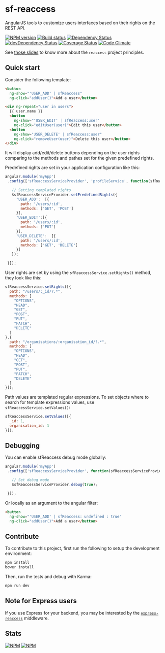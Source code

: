 # sf-reaccess

AngularJS tools to customize users interfaces based on their rights on the REST
 API.
 
[![NPM version](https://badge.fury.io/js/angular-reaccess.svg)](https://npmjs.org/package/angular-reaccess) [![Build status](https://secure.travis-ci.org/SimpliField/angular-reaccess.svg)](https://travis-ci.org/SimpliField/angular-reaccess) [![Dependency Status](https://david-dm.org/SimpliField/angular-reaccess.svg)](https://david-dm.org/SimpliField/angular-reaccess) [![devDependency Status](https://david-dm.org/SimpliField/angular-reaccess/dev-status.svg)](https://david-dm.org/SimpliField/angular-reaccess#info=devDependencies) [![Coverage Status](https://coveralls.io/repos/SimpliField/angular-reaccess/badge.svg?branch=master)](https://coveralls.io/r/SimpliField/angular-reaccess?branch=master) [![Code Climate](https://codeclimate.com/github/SimpliField/angular-reaccess.svg)](https://codeclimate.com/github/SimpliField/angular-reaccess)

See [those slides](http://slides.com/nfroidure/reaccess) to know more about the
 `reaccess` project principles.

## Quick start
Consider the following template:

```html
<button
  ng-show="'USER_ADD' | sfReaccess"
  ng-click="addUser()">Add a user</button>

<div ng-repeat="user in users">
  {{ user.name }}
  <button
    ng-show="'USER_EDIT' | sfReaccess:user"
    ng-click="editUser(user)">Edit this user</button>
  <button
    ng-show="USER_DELETE' | sfReaccess:user"
    ng-click="removeUser(user)">Delete this user</button>
</div>
```

It will display add/edit/delete buttons depending on the user rights comparing
 to the methods and pathes set for the given predefined rights.

Predefined rights are set in your application configuration like this:
 ```js
angular.module('myApp')
  .config(['sfReaccessServiceProvider', 'profileService', function(sfReaccessServiceProvider) {

    // Setting templated rights
    $sfReaccessServiceProvider.setPredefinedRights({
      'USER_ADD':  [{
        path: '/users/:id',
        methods: ['GET', 'POST']
      }],
      'USER_EDIT':[{
        path: '/users/:id',
        methods: ['PUT']
      }],
      'USER_DELETE':  [{
        path: '/users/:id',
        methods: ['GET', 'DELETE']
      }]
    });

  }]);
```

User rights are set by using the `sfReaccessService.setRights()` method,
 they look like this:
```js
sfReaccessService.setRights([{
  path: "/users/:_id/?.*",
  methods: [
    "OPTIONS",
    "HEAD",
    "GET",
    "POST",
    "PUT",
    "PATCH",
    "DELETE"
  ]
},{
  path: "/organisations/:organisation_id/?.*",
  methods: [
    "OPTIONS",
    "HEAD",
    "GET",
    "POST",
    "PUT",
    "PATCH",
    "DELETE"
  ]
}]);
```

Path values are templated regular expressions. To set objects where to search
 for template expressions values, use `sfReaccessService.setValues()`:
```js
sfReaccessService.setValues([{
  _id: 1,
  organisation_id: 1
}]);
```

## Debugging

You can enable sfReaccess debug mode globally:

 ```js
angular.module('myApp')
  .config(['sfReaccessServiceProvider', function(sfReaccessServiceProvider) {

    // Set debug mode
    $sfReaccessServiceProvider.debug(true);

  }]);
```

Or locally as an argument to the angular filter:
```html
<button
  ng-show="'USER_ADD' | sfReaccess: undefined : true"
  ng-click="addUser()">Add a user</button>
```

## Contribute
To contribute to this project, first run the following to setup the development
 environment:
```sh
npm install
bower install
```

Then, run the tests and debug with Karma:
```sh
npm run dev
```

## Note for Express users

If you use Express for your backend, you may be interested by the
 [`express-reaccess`](https://github.com/SimpliField/express-reaccess)
 middleware.

## Stats

[![NPM](https://nodei.co/npm/angular-reaccess.png?downloads=true&stars=true)](https://nodei.co/npm/angular-reaccess/)
[![NPM](https://nodei.co/npm-dl/angular-reaccess.png)](https://nodei.co/npm/angular-reaccess/)
